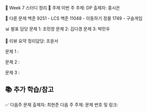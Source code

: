 📆 Week 7 스터디 정리
📌 주제
이번 주 주제: DP
출제자: 홍시은

📂 다룬 문제
백준 9251 - LCS
백준 11048 - 이동하기
정올 1749 - 구슬게임

📊 발표 담당
문제 1: 조민창
문제 2: 김다경
문제 3: 박민우

📝 리뷰 요약
정리담당: 조윤서

문제 1 :

문제 2 :

문제 3 :

📚 추가 학습/참고
- 
✅ 다음주 문제 출제자: 최현준
다음 주 주제: 
문제 번호 및 링크:

